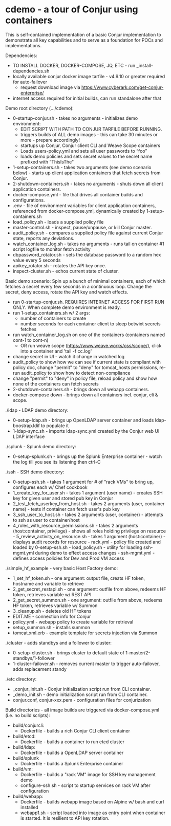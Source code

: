 # cdemo - a tour of Conjur using containers

This is self-contained implementation of a basic Conjur implementation to demonstrate all key capabilities and to serve as a foundation for POCs and implementations.

Dependencies:
  - TO INSTALL DOCKER, DOCKER-COMPOSE, JQ, ETC - run _install-dependencies.sh
  - locally available conjur docker image tarfile - v4.9.10 or greater required for auto-failover
    - request download image via https://www.cyberark.com/get-conjur-enterprise/
  - internet access required for initial builds, can run standalone after that

Demo root directory (.../cdemo):
  - 0-startup-conjur.sh - takes no arguments - initializes demo environment:
    - EDIT SCRIPT WITH PATH TO CONJUR TARFILE BEFORE RUNNING.
    - triggers builds of ALL demo images - this can take 30 minutes or more - prepare accordingly!
    - startups up Conjur, Conjur client CLI and Weave Scope containers
    - Loads users-policy.yml and sets all user passwords to “foo”
    - loads demo policies and sets secret values to the secret name prefixed with “ThisIsThe"
  - 1-setup-containers.sh - takes two arguments (see demo scenario below) - starts up client application containers that fetch secrets from Conjur. 
  - 2-shutdown-containers.sh - takes no arguments - shuts down all client application containers.
  - docker-compose.yml - file that drives all container builds and configurations.
  - .env - file of environment variables for client application containers, referenced from docker-compose.yml, dynamically created by 1-setup-containers.sh
  - load_policy.sh - loads a supplied policy file
  - master-control.sh - inspect, pause/unpause, or kill Conjur master.
  - audit_policy.sh - compares a supplied policy file against current Conjur state, reports any deviations.
  - watch_container_log.sh - takes no arguments - runs tail on container #1 script logfile to monitor fetch activity
  - dbpassword_rotator.sh - sets the database password to a random hex value every 5 seconds
  - apikey_rotator.sh - rotates the API key once.
  - inspect-cluster.sh - echos current state of cluster.

Basic demo scenario:
  Spin up a bunch of minimal containers, each of which fetches a secret every few seconds in a continuous loop. Change the secret, deny access, rotate the API key and watch effects.

  - run 0-startup-conjur.sh. REQUIRES INTERNET ACCESS FOR FIRST RUN ONLY. When complete demo environment is ready.
  - run 1-setup_containers.sh w/ 2 args:
    - number of containers to create
    - number seconds for each container client to sleep betwixt secrets fetches
  - run watch_container_log.sh on one of the containers (containers named cont-1 to cont-n)
    - OR run weave scope (https://www.weave.works/oss/scope/), click into a container and 'tail -f cc.log'
  - change secret in UI - watch it change in watched log
  - audit_policy to show how we can see if current state is compliant with policy doc, change "permit" to "deny" for tomcat_hosts permissions, re-run audit_policy to show how to detect non-compliance
  - change "permit" to "deny" in policy file, reload policy and show how none of the containers can fetch secrets
  - 2-shutdown-containers.sh - brings down all webapp containers.
  - docker-compose down - brings down all containers incl. conjur, cli & scope.

./ldap - LDAP demo directory:
  - 0-setup-ldap.sh - brings up OpenLDAP server container and loads ldap-boostrap.ldif to populate it
  - 1-ldap-sync.sh - imports ldap-sync.yml created by the Conjur web UI LDAP interface 

./splunk - Splunk demo directory:
  - 0-setup-splunk.sh - brings up the Splunk Enterprise container - watch the log till you see its listening then ctrl-C

./ssh - SSH demo directory:
  - 0-setup-ssh.sh - takes 1 argument for # of "rack VMs" to bring up, configures each w/ Chef cookbook
  - 1_create_key_for_user.sh - takes 1 argument (user name) - creates SSH key for given user and stored pub key in Conjur
  - 2_test_fetch_userkey_from_host.sh - takes 2 arguments (user, container name) - tests if container can fetch user's pub key
  - 3_ssh_user_to_host.sh - takes 2 arguments (user, container) - attempts to ssh as user to container/host
  - 4_roles_with_resource_permissions.sh - takes 2 arguments (host:container, privilege) - shows all roles holding privilege on resource - 5_review_activity_on_resource.sh - takes 1 argument (host:container) - displays audit records for resource - rack.yml - policy file created and loaded by 0-setup-ssh.sh - load_policy.sh - utility for loading ssh-mgmt.yml during demo to effect access changes - ssh-mgmt.yml - defines access policies for Dev and Prod VM access

./simple_hf_example - very basic Host Factory demo:
  - 1_set_hf_token.sh - one argument: output file, creats HF token, hostname and variable to retrieve
  - 2_get_secret_restapi.sh - one argument: outfile from above, redeems HF token, retrieves variable w/ REST API
  - 2_get_secret_summon.sh - one argument: outfile from above, redeems HF token, retrieves variable w/ Summon
  - 3_cleanup.sh - deletes old HF tokens
  - EDIT.ME - connection info for Conjur
  - policy.yml - webapp policy to create variable for retrieval
  - setup_summon.sh - installs summon
  - tomcat.xml.erb - example template for secrets injection via Summon

./cluster - adds standbys and a follower to cluster:
  - 0-setup-cluster.sh - brings cluster to default state of 1-master/2-standbys/1-follower
  - 1-cluster-failover.sh - removes current master to trigger auto-failover, adds replacement standy

./etc directory:
  - _conjur_init.sh - Conjur initialization script run from CLI container.
  - _demo_init.sh - demo initialization script run from CLI container.
  - conjur.conf, conjur-xxx.pem - configuration files for conjurization

Build directories - all image builds are triggered via docker-compose.yml (i.e. no build scripts):
  - build/conjurcli:
    - Dockerfile - builds a rich Conjur CLI client container
  - build/etcd:
    - Dockerfile - builds a container to run etcd cluster
  - build/ldap:
    - Dockerfile - builds a OpenLDAP server container
  - build/splunk
    - Dockerfile - builds a Splunk Enterprise container
  - build/vm:
    - Dockerfile - builds a "rack VM" image for SSH key management demo
    - configure-ssh.sh - script to startup services on rack VM after configuration
  - build/webapp:
    - Dockerfile - builds webapp image based on Alpine w/ bash and curl installed
    - webapp1.sh - script loaded into image as entry point when container is started. It is resilient to API key rotation.


